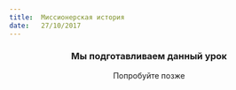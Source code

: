 ```yaml
---
title:  Миссионерская история
date:   27/10/2017
---
```


### <center>Мы подготавливаем данный урок</center>
<center>Попробуйте позже</center>